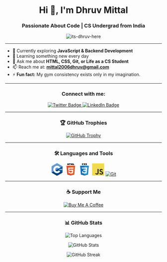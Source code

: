 <h1 align="center">Hi 👋, I'm Dhruv Mittal</h1>
<h3 align="center">Passionate About Code | CS Undergrad from India</h3>

<p align="center">
  <img src="https://komarev.com/ghpvc/?username=its-dhruv-here&label=Profile%20views&color=0e75b6&style=flat" alt="its-dhruv-here" />
</p>

---

- 🔭 Currently exploring **JavaScript & Backend Development**
- 🌱 Learning something new every day
- 💬 Ask me about **HTML, CSS, Git, or Life as a CS Student**
- 📫 Reach me at: **mittal2006dhruv@gmail.com**
- ⚡ **Fun fact:** My gym consistency exists only in my imagination.

---

<h3 align="center">Connect with me:</h3>
<p align="center">
  <a href="https://twitter.com/its_dhruv_here_" target="blank">
    <img src="https://img.shields.io/twitter/follow/its_dhruv_here_?logo=twitter&style=for-the-badge" alt="Twitter Badge" />
  </a>
  <a href="https://www.linkedin.com/in/dhruv-mittal-38957830a/" target="blank">
    <img src="https://img.shields.io/badge/LinkedIn-blue?style=for-the-badge&logo=linkedin&logoColor=white" alt="LinkedIn Badge" />
  </a>
</p>

---

<h3 align="center">🏆 GitHub Trophies</h3>
<p align="center">
  <a href="https://github.com/ryo-ma/github-profile-trophy">
    <img src="https://github-profile-trophy.vercel.app/?username=its-dhruv-here&theme=algolia" alt="GitHub Trophy" />
  </a>
</p>

---

<h3 align="center">🛠️ Languages and Tools</h3>
<p align="center">
  <a href="#"><img src="https://raw.githubusercontent.com/devicons/devicon/master/icons/cplusplus/cplusplus-original.svg" alt="C++" width="40" height="40"/></a>
  <a href="#"><img src="https://raw.githubusercontent.com/devicons/devicon/master/icons/html5/html5-original-wordmark.svg" alt="HTML" width="40" height="40"/></a>
  <a href="#"><img src="https://raw.githubusercontent.com/devicons/devicon/master/icons/css3/css3-original-wordmark.svg" alt="CSS" width="40" height="40"/></a>
  <a href="#"><img src="https://raw.githubusercontent.com/devicons/devicon/master/icons/javascript/javascript-original.svg" alt="JavaScript" width="40" height="40"/></a>
  <a href="#"><img src="https://www.vectorlogo.zone/logos/git-scm/git-scm-icon.svg" alt="Git" width="40" height="40"/></a>
</p>

---

<h3 align="center">☕ Support Me</h3>
<p align="center">
  <a href="https://buymeacoffee.com/its_dhruv_here">
    <img src="https://cdn.buymeacoffee.com/buttons/v2/default-yellow.png" height="50" width="210" alt="Buy Me A Coffee" />
  </a>
</p>

---

<h3 align="center">📊 GitHub Stats</h3>
<p align="center">
  <img src="https://github-readme-stats.vercel.app/api/top-langs?username=its-dhruv-here&show_icons=true&locale=en&layout=compact&theme=radical" alt="Top Languages" />
</p>

<p align="center">
  <img src="https://github-readme-stats.vercel.app/api?username=its-dhruv-here&show_icons=true&locale=en&theme=radical" alt="GitHub Stats" />
</p>

<p align="center">
  <img src="https://github-readme-streak-stats.herokuapp.com/?user=its-dhruv-here&theme=radical" alt="GitHub Streak" />
</p>
